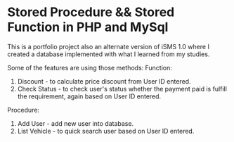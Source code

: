 # Stored Procedure && Stored Function in PHP and MySql

This is a portfolio project also an alternate version of iSMS 1.0 where I created a database implemented with
what I learned from my studies.

Some of the features are using those methods:
Function:

1.  Discount - to calculate price discount from User ID entered.
2.  Check Status - to check user's status whether the payment paid is fulfill the requirement, again based on User ID entered.

Procedure:

1. Add User - add new user into database.
2. List Vehicle - to quick search user based on User ID entered.
